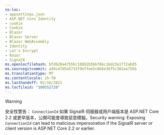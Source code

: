 ```yaml
---
no-loc:
- appsettings.json
- ASP.NET Core Identity
- cookie
- Cookie
- Blazor
- Blazor Server
- Blazor WebAssembly
- Identity
- Let's Encrypt
- Razor
- SignalR
ms.openlocfilehash: bfd620a4755bc18892b5bb786c16d23a1772ab85
ms.sourcegitcommit: a49c47d5a573379effee5c6b6e36f5c302aa756b
ms.translationtype: MT
ms.contentlocale: zh-TW
ms.lasthandoff: 02/16/2021
ms.locfileid: "100552720"
---
```

> [!WARNING]
> <span data-ttu-id="98803-101">安全性警告： `ConnectionId` 如果 SignalR 伺服器或用戶端版本是 ASP.NET Core 2.2 或更早版本，公開可能會導致惡意模擬。</span><span class="sxs-lookup"><span data-stu-id="98803-101">Security warning: Exposing `ConnectionId` can lead to malicious impersonation if the SignalR server or client version is ASP.NET Core 2.2 or earlier.</span></span>
